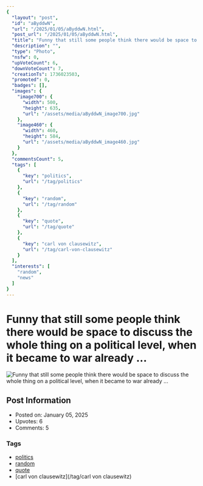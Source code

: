```yaml
---
{
  "layout": "post",
  "id": "aByddwN",
  "url": "/2025/01/05/aByddwN.html",
  "post_url": "/2025/01/05/aByddwN.html",
  "title": "Funny that still some people think there would be space to discuss the whole thing on a political level, when it became to war already ...",
  "description": "",
  "type": "Photo",
  "nsfw": 0,
  "upVoteCount": 6,
  "downVoteCount": 7,
  "creationTs": 1736023503,
  "promoted": 0,
  "badges": [],
  "images": {
    "image700": {
      "width": 500,
      "height": 635,
      "url": "/assets/media/aByddwN_image700.jpg"
    },
    "image460": {
      "width": 460,
      "height": 584,
      "url": "/assets/media/aByddwN_image460.jpg"
    }
  },
  "commentsCount": 5,
  "tags": [
    {
      "key": "politics",
      "url": "/tag/politics"
    },
    {
      "key": "random",
      "url": "/tag/random"
    },
    {
      "key": "quote",
      "url": "/tag/quote"
    },
    {
      "key": "carl von clausewitz",
      "url": "/tag/carl-von-clausewitz"
    }
  ],
  "interests": [
    "random",
    "news"
  ]
}
---
```


# Funny that still some people think there would be space to discuss the whole thing on a political level, when it became to war already ...

![Funny that still some people think there would be space to discuss the whole thing on a political level, when it became to war already ...](/assets/media/aByddwN_image700.jpg)

## Post Information

- Posted on: January 05, 2025
- Upvotes: 6
- Comments: 5

### Tags

- [politics](/tag/politics)
- [random](/tag/random)
- [quote](/tag/quote)
- [carl von clausewitz](/tag/carl von clausewitz)
